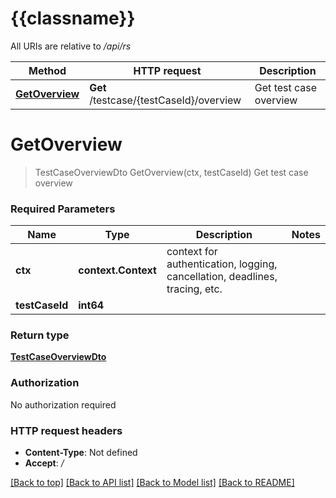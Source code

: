 # {{classname}}

All URIs are relative to */api/rs*

Method | HTTP request | Description
------------- | ------------- | -------------
[**GetOverview**](TestCaseOverviewControllerApi.md#GetOverview) | **Get** /testcase/{testCaseId}/overview | Get test case overview

# **GetOverview**
> TestCaseOverviewDto GetOverview(ctx, testCaseId)
Get test case overview

### Required Parameters

Name | Type | Description  | Notes
------------- | ------------- | ------------- | -------------
 **ctx** | **context.Context** | context for authentication, logging, cancellation, deadlines, tracing, etc.
  **testCaseId** | **int64**|  | 

### Return type

[**TestCaseOverviewDto**](TestCaseOverviewDto.md)

### Authorization

No authorization required

### HTTP request headers

 - **Content-Type**: Not defined
 - **Accept**: */*

[[Back to top]](#) [[Back to API list]](../README.md#documentation-for-api-endpoints) [[Back to Model list]](../README.md#documentation-for-models) [[Back to README]](../README.md)

